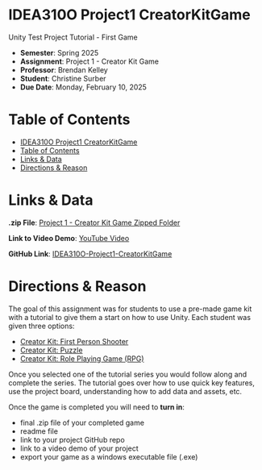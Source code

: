 # IDEA310O Project1 CreatorKitGame

Unity Test Project Tutorial - First Game

- **Semester**: Spring 2025
- **Assignment**: Project 1 - Creator Kit Game
- **Professor**: Brendan Kelley
- **Student**: Christine Surber
- **Due Date**: Monday, February 10, 2025

# Table of Contents

- [IDEA310O Project1 CreatorKitGame](#idea310o-project1-creatorkitgame)
- [Table of Contents](#table-of-contents)
- [Links \& Data](#links--data)
- [Directions \& Reason](#directions--reason)



# Links & Data
**.zip File**: [Project 1 - Creator Kit Game Zipped Folder](https://1drv.ms/u/s!Aq-gjVeEMA4uoqFMgw-CzDLppienYQ?e=36zS5R)

**Link to Video Demo**: [YouTube Video](https://youtu.be/Oyt4pv1Z4rI?si=MNjy3krJlHtC8WNO)

**GitHub Link**: [IDEA310O-Project1-CreatorKitGame](https://github.com/DeathlySkitty/IDEA310O-Project1-CreatorKitGame.git)


# Directions & Reason

The goal of this assignment was for students to use a pre-made game kit with a tutorial to give them a start on how to use Unity.  Each student was given three options:

- [Creator Kit: First Person Shooter](https://learn.unity.com/project/creator-kit-fps)
- [Creator Kit: Puzzle](https://learn.unity.com/project/creator-kit-puzzle)
- [Creator Kit: Role Playing Game (RPG)](https://learn.unity.com/project/creator-kit-rpg)

Once you selected one of the tutorial series you would follow along and complete the series.  The tutorial goes over how to use quick key features, use the project board, understanding how to add data and assets, etc.  

Once the game is completed you will need to **turn in**:

- final .zip file of your completed game 
- readme file 
- link to your project GitHub repo
- link to a video demo of your project 
- export your game as a windows executable file (.exe)



